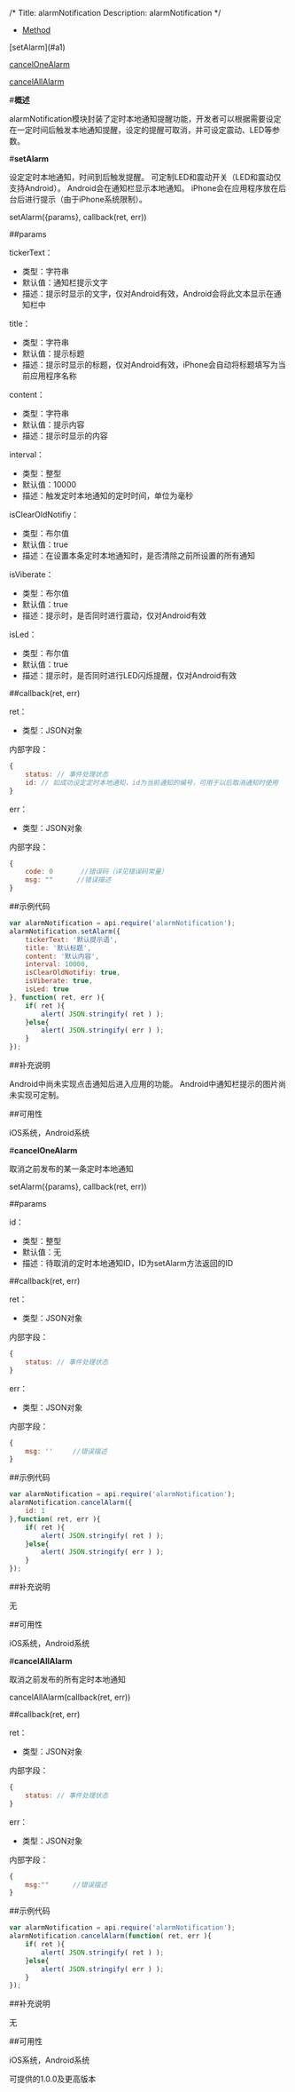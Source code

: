 /*
Title: alarmNotification
Description: alarmNotification
*/

<ul id="tab" class="clearfix">
	<li class="active"><a href="#method-content">Method</a></li>
</ul>
<div id="method-content">

<div class="outline">
[setAlarm](#a1)

[cancelOneAlarm](#a2)

[cancelAllAlarm](#a3)


</div>

#**概述**

alarmNotification模块封装了定时本地通知提醒功能，开发者可以根据需要设定在一定时间后触发本地通知提醒，设定的提醒可取消，并可设定震动、LED等参数。

#**setAlarm**<div id="a1"></div>

设定定时本地通知，时间到后触发提醒。
可定制LED和震动开关（LED和震动仅支持Android）。
Android会在通知栏显示本地通知。
iPhone会在应用程序放在后台后进行提示（由于iPhone系统限制）。

setAlarm({params}, callback(ret, err))

##params

tickerText：

- 类型：字符串
- 默认值：通知栏提示文字
- 描述：提示时显示的文字，仅对Android有效，Android会将此文本显示在通知栏中

title：

- 类型：字符串
- 默认值：提示标题
- 描述：提示时显示的标题，仅对Android有效，iPhone会自动将标题填写为当前应用程序名称

content：

- 类型：字符串
- 默认值：提示内容
- 描述：提示时显示的内容

interval：

- 类型：整型
- 默认值：10000
- 描述：触发定时本地通知的定时时间，单位为毫秒

isClearOldNotifiy：

- 类型：布尔值
- 默认值：true
- 描述：在设置本条定时本地通知时，是否清除之前所设置的所有通知

isViberate：

- 类型：布尔值
- 默认值：true
- 描述：提示时，是否同时进行震动，仅对Android有效

isLed：

- 类型：布尔值
- 默认值：true
- 描述：提示时，是否同时进行LED闪烁提醒，仅对Android有效

##callback(ret, err)

ret：

- 类型：JSON对象

内部字段：

```js
{
	status: // 事件处理状态
	id: // 如成功设定定时本地通知，id为当前通知的编号，可用于以后取消通知时使用
}
```

err：

- 类型：JSON对象

内部字段：

```js
{
    code: 0       //错误码（详见错误码常量）
    msg: ""      //错误描述
}
```

##示例代码

```js
var alarmNotification = api.require('alarmNotification');
alarmNotification.setAlarm({
	tickerText: '默认提示语',
	title: '默认标题',
	content: '默认内容',
	interval: 10000,
	isClearOldNotifiy: true,
	isViberate: true,
	isLed: true
}, function( ret, err ){		
    if( ret ){
        alert( JSON.stringify( ret ) );
    }else{
        alert( JSON.stringify( err ) );
    }
});
```

##补充说明

Android中尚未实现点击通知后进入应用的功能。
Android中通知栏提示的图片尚未实现可定制。

##可用性

iOS系统，Android系统

#**cancelOneAlarm**<div id="a2"></div>

取消之前发布的某一条定时本地通知

setAlarm({params}, callback(ret, err))

##params

id：

- 类型：整型
- 默认值：无
- 描述：待取消的定时本地通知ID，ID为setAlarm方法返回的ID

##callback(ret, err)

ret：

- 类型：JSON对象

内部字段：

```js
{
	status: // 事件处理状态
}
```

err：

- 类型：JSON对象

内部字段：

```js
{
    msg: ''     //错误描述
}
```

##示例代码

```js
var alarmNotification = api.require('alarmNotification');
alarmNotification.cancelAlarm({
	id: 1
},function( ret, err ){		
    if( ret ){
        alert( JSON.stringify( ret ) );
    }else{
        alert( JSON.stringify( err ) );
    }
});
```

##补充说明

无

##可用性

iOS系统，Android系统

#**cancelAllAlarm**<div id="a3"></div>

取消之前发布的所有定时本地通知

cancelAllAlarm(callback(ret, err))

##callback(ret, err)

ret：

- 类型：JSON对象

内部字段：

```js
{
	status: // 事件处理状态
}
```

err：

- 类型：JSON对象

内部字段：

```js
{
    msg:""      //错误描述
}
```

##示例代码

```js
var alarmNotification = api.require('alarmNotification');
alarmNotification.cancelAlarm(function( ret, err ){		
    if( ret ){
        alert( JSON.stringify( ret ) );
    }else{
        alert( JSON.stringify( err ) );
    }
});
```

##补充说明

无

##可用性

iOS系统，Android系统

可提供的1.0.0及更高版本
